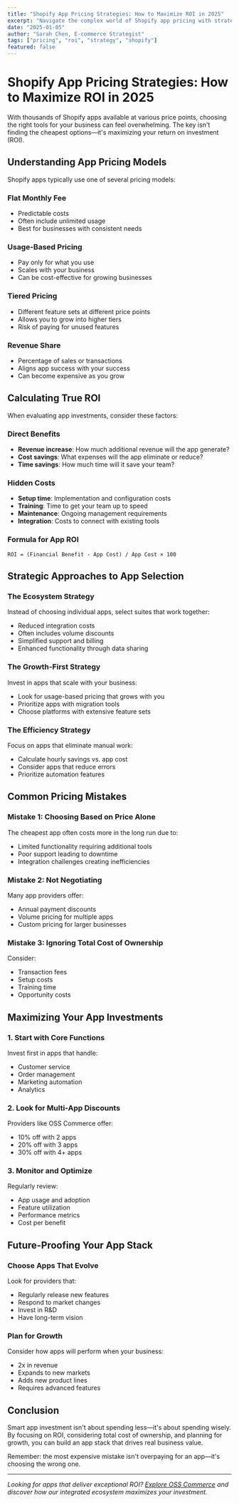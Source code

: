 ```yaml
---
title: "Shopify App Pricing Strategies: How to Maximize ROI in 2025"
excerpt: "Navigate the complex world of Shopify app pricing with strategies that help you choose the right tools while maximizing your return on investment."
date: "2025-01-05"
author: "Sarah Chen, E-commerce Strategist"
tags: ["pricing", "roi", "strategy", "shopify"]
featured: false
---
```


# Shopify App Pricing Strategies: How to Maximize ROI in 2025

With thousands of Shopify apps available at various price points, choosing the right tools for your business can feel overwhelming. The key isn't finding the cheapest options—it's maximizing your return on investment (ROI).

## Understanding App Pricing Models

Shopify apps typically use one of several pricing models:

### Flat Monthly Fee
- Predictable costs
- Often include unlimited usage
- Best for businesses with consistent needs

### Usage-Based Pricing
- Pay only for what you use
- Scales with your business
- Can be cost-effective for growing businesses

### Tiered Pricing
- Different feature sets at different price points
- Allows you to grow into higher tiers
- Risk of paying for unused features

### Revenue Share
- Percentage of sales or transactions
- Aligns app success with your success
- Can become expensive as you grow

## Calculating True ROI

When evaluating app investments, consider these factors:

### Direct Benefits
- **Revenue increase**: How much additional revenue will the app generate?
- **Cost savings**: What expenses will the app eliminate or reduce?
- **Time savings**: How much time will it save your team?

### Hidden Costs
- **Setup time**: Implementation and configuration costs
- **Training**: Time to get your team up to speed
- **Maintenance**: Ongoing management requirements
- **Integration**: Costs to connect with existing tools

### Formula for App ROI
```
ROI = (Financial Benefit - App Cost) / App Cost × 100
```

## Strategic Approaches to App Selection

### The Ecosystem Strategy
Instead of choosing individual apps, select suites that work together:
- Reduced integration costs
- Often includes volume discounts
- Simplified support and billing
- Enhanced functionality through data sharing

### The Growth-First Strategy
Invest in apps that scale with your business:
- Look for usage-based pricing that grows with you
- Prioritize apps with migration tools
- Choose platforms with extensive feature sets

### The Efficiency Strategy
Focus on apps that eliminate manual work:
- Calculate hourly savings vs. app cost
- Consider apps that reduce errors
- Prioritize automation features

## Common Pricing Mistakes

### Mistake 1: Choosing Based on Price Alone
The cheapest app often costs more in the long run due to:
- Limited functionality requiring additional tools
- Poor support leading to downtime
- Integration challenges creating inefficiencies

### Mistake 2: Not Negotiating
Many app providers offer:
- Annual payment discounts
- Volume pricing for multiple apps
- Custom pricing for larger businesses

### Mistake 3: Ignoring Total Cost of Ownership
Consider:
- Transaction fees
- Setup costs
- Training time
- Opportunity costs

## Maximizing Your App Investments

### 1. Start with Core Functions
Invest first in apps that handle:
- Customer service
- Order management
- Marketing automation
- Analytics

### 2. Look for Multi-App Discounts
Providers like OSS Commerce offer:
- 10% off with 2 apps
- 20% off with 3 apps
- 30% off with 4+ apps

### 3. Monitor and Optimize
Regularly review:
- App usage and adoption
- Feature utilization
- Performance metrics
- Cost per benefit

## Future-Proofing Your App Stack

### Choose Apps That Evolve
Look for providers that:
- Regularly release new features
- Respond to market changes
- Invest in R&D
- Have long-term vision

### Plan for Growth
Consider how apps will perform when your business:
- 2x in revenue
- Expands to new markets
- Adds new product lines
- Requires advanced features

## Conclusion

Smart app investment isn't about spending less—it's about spending wisely. By focusing on ROI, considering total cost of ownership, and planning for growth, you can build an app stack that drives real business value.

Remember: the most expensive mistake isn't overpaying for an app—it's choosing the wrong one.

---

*Looking for apps that deliver exceptional ROI? [Explore OSS Commerce](/) and discover how our integrated ecosystem maximizes your investment.*